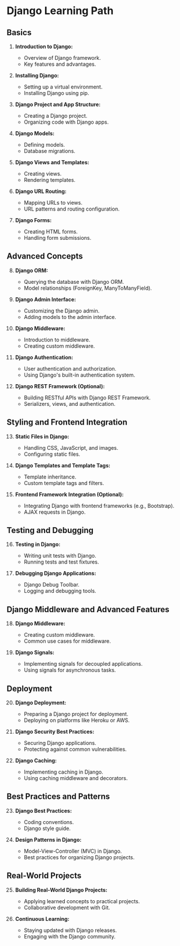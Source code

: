 # Django Learning Path

## Basics

1. **Introduction to Django:**
   - Overview of Django framework.
   - Key features and advantages.

2. **Installing Django:**
   - Setting up a virtual environment.
   - Installing Django using pip.

3. **Django Project and App Structure:**
   - Creating a Django project.
   - Organizing code with Django apps.

4. **Django Models:**
   - Defining models.
   - Database migrations.

5. **Django Views and Templates:**
   - Creating views.
   - Rendering templates.

6. **Django URL Routing:**
   - Mapping URLs to views.
   - URL patterns and routing configuration.

7. **Django Forms:**
   - Creating HTML forms.
   - Handling form submissions.

## Advanced Concepts

8. **Django ORM:**
   - Querying the database with Django ORM.
   - Model relationships (ForeignKey, ManyToManyField).

9. **Django Admin Interface:**
   - Customizing the Django admin.
   - Adding models to the admin interface.

10. **Django Middleware:**
    - Introduction to middleware.
    - Creating custom middleware.

11. **Django Authentication:**
    - User authentication and authorization.
    - Using Django's built-in authentication system.

12. **Django REST Framework (Optional):**
    - Building RESTful APIs with Django REST Framework.
    - Serializers, views, and authentication.

## Styling and Frontend Integration

13. **Static Files in Django:**
    - Handling CSS, JavaScript, and images.
    - Configuring static files.

14. **Django Templates and Template Tags:**
    - Template inheritance.
    - Custom template tags and filters.

15. **Frontend Framework Integration (Optional):**
    - Integrating Django with frontend frameworks (e.g., Bootstrap).
    - AJAX requests in Django.

## Testing and Debugging

16. **Testing in Django:**
    - Writing unit tests with Django.
    - Running tests and test fixtures.

17. **Debugging Django Applications:**
    - Django Debug Toolbar.
    - Logging and debugging tools.

## Django Middleware and Advanced Features

18. **Django Middleware:**
    - Creating custom middleware.
    - Common use cases for middleware.

19. **Django Signals:**
    - Implementing signals for decoupled applications.
    - Using signals for asynchronous tasks.

## Deployment

20. **Django Deployment:**
    - Preparing a Django project for deployment.
    - Deploying on platforms like Heroku or AWS.

21. **Django Security Best Practices:**
    - Securing Django applications.
    - Protecting against common vulnerabilities.

22. **Django Caching:**
    - Implementing caching in Django.
    - Using caching middleware and decorators.

## Best Practices and Patterns

23. **Django Best Practices:**
    - Coding conventions.
    - Django style guide.

24. **Design Patterns in Django:**
    - Model-View-Controller (MVC) in Django.
    - Best practices for organizing Django projects.

## Real-World Projects

25. **Building Real-World Django Projects:**
    - Applying learned concepts to practical projects.
    - Collaborative development with Git.

26. **Continuous Learning:**
    - Staying updated with Django releases.
    - Engaging with the Django community.
